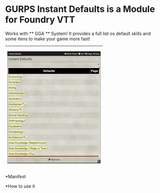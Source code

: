 # GURPS Instant Defaults is a Module for Foundry VTT 
Works with ** GGA **  System! It provides a full list os default skills and some itens to make your game more fast! 

<table>
<thead>
  <tr>
    <th><p align="center">
    <img width="300" src="img/1.png">
</p></th>
 </thead>
 </table>
    



*Manifest 

*How to use it













